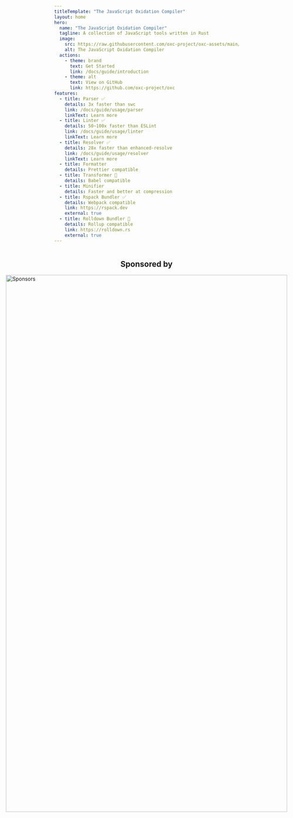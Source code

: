 ```yaml
---
titleTemplate: "The JavaScript Oxidation Compiler"
layout: home
hero:
  name: "The JavaScript Oxidation Compiler"
  tagline: A collection of JavaScript tools written in Rust
  image:
    src: https://raw.githubusercontent.com/oxc-project/oxc-assets/main/logo-round-min.png
    alt: The JavaScript Oxidation Compiler
  actions:
    - theme: brand
      text: Get Started
      link: /docs/guide/introduction
    - theme: alt
      text: View on GitHub
      link: https://github.com/oxc-project/oxc
features:
  - title: Parser ✅
    details: 3x faster than swc
    link: /docs/guide/usage/parser
    linkText: Learn more
  - title: Linter ✅
    details: 50~100x faster than ESLint
    link: /docs/guide/usage/linter
    linkText: Learn more
  - title: Resolver ✅
    details: 28x faster than enhanced-resolve
    link: /docs/guide/usage/resolver
    linkText: Learn more
  - title: Formatter
    details: Prettier compatible
  - title: Transformer 🚧
    details: Babel compatible
  - title: Minifier
    details: Faster and better at compression
  - title: Rspack Bundler ✅
    details: Webpack compatible
    link: https://rspack.dev
    external: true
  - title: Rolldown Bundler 🚧
    details: Rollup compatible
    link: https://rolldown.rs
    external: true
---
```


<div style="display: flex;flex-direction: column;justify-content: center;align-items: center;">
  <h2>Sponsored by</h2>
  <a href="https://github.com/sponsors/Boshen" target="_blank" rel="noopener noreferrer">
    <img
      crossorigin="anonymous"
      inline-block
      width="768" height="1464"
      class="resizable-img"
      loading="lazy"
      src="https://cdn.jsdelivr.net/gh/boshen/sponsors/sponsors.svg"
      alt="Sponsors"
    >
  </a>
</div>
